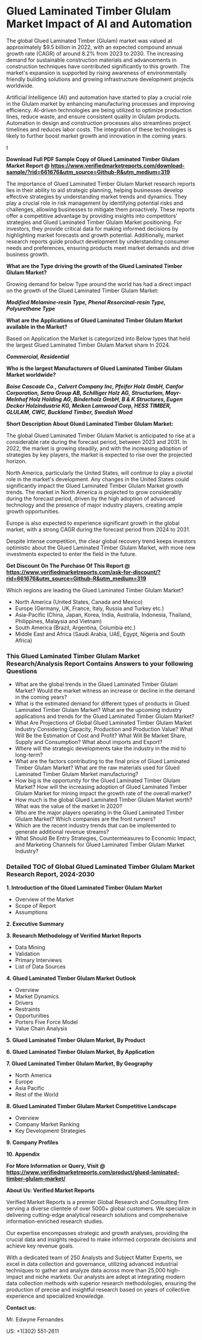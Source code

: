 <meta name="title" content="Global Glued Laminated Timber Glulam Market Impact of AI and Automation"><meta name="description" content="The global Glued Laminated Timber (Glulam) market was valued at approximately $9.5 billion in 2022, with an expected compound annual growth rate (CAGR) of around 8.2% "><meta name="title" content="Glued Laminated Timber Glulam Market Size, Share, Scope, Trends, Growth, Opportunities, Analysis, Forecast"><h1>Glued Laminated Timber Glulam Market Impact of AI and Automation</h1><p>The global Glued Laminated Timber (Glulam) market was valued at approximately $9.5 billion in 2022, with an expected compound annual growth rate (CAGR) of around 8.2% from 2023 to 2030. The increasing demand for sustainable construction materials and advancements in construction techniques have contributed significantly to this growth. The market's expansion is supported by rising awareness of environmentally friendly building solutions and growing infrastructure development projects worldwide.</p><p>Artificial Intelligence (AI) and automation have started to play a crucial role in the Glulam market by enhancing manufacturing processes and improving efficiency. AI-driven technologies are being utilized to optimize production lines, reduce waste, and ensure consistent quality in Glulam products. Automation in design and construction processes also streamlines project timelines and reduces labor costs. The integration of these technologies is likely to further boost market growth and innovation in the coming years.</p>t</p><p id="" class=""><strong>Download Full PDF Sample Copy of Glued Laminated Timber Glulam Market Report @ <a href="https://www.verifiedmarketreports.com/download-sample/?rid=661676&utm_source=Github-R&utm_medium=319" target="_blank">https://www.verifiedmarketreports.com/download-sample/?rid=661676&utm_source=Github-R&utm_medium=319</a></strong></p><p>The importance of&nbsp;Glued Laminated Timber Glulam Market research reports lies in their ability to aid strategic planning, helping businesses develop effective strategies by understanding market trends and dynamics. They play a crucial role in risk management by identifying potential risks and challenges, allowing businesses to mitigate them proactively. These reports offer a competitive advantage by providing insights into competitors' strategies and Glued Laminated Timber Glulam Market positioning. For investors, they provide critical data for making informed decisions by highlighting market forecasts and growth potential. Additionally, market research reports guide product development by understanding consumer needs and preferences, ensuring products meet market demands and drive business growth.</p><p><strong>What are the&nbsp;Type driving the growth of the Glued Laminated Timber Glulam Market?</strong></p><p id="" class="">Growing demand for below Type around the world has had a direct impact on the growth of the Glued Laminated Timber Glulam Market:</p><em><strong>Modified Melamine-resin Type, Phenol Resorcinal-resin Type, Polyurethane Type</strong></em></p><strong>What are the&nbsp;Applications&nbsp;of Glued Laminated Timber Glulam Market available in the Market?</strong></p><p id="" class="">Based on Application the Market is categorized into Below types that held the largest Glued Laminated Timber Glulam Market share In 2024.</p><em><strong>Commercial, Residential</strong></em></p><strong>Who is the largest Manufacturers of Glued Laminated Timber Glulam Market worldwide?</strong></p><p><em><strong>Boise Cascade Co., Calvert Company Inc, Pfeifer Holz GmbH, Canfor Corporation, Setra Group AB, Schilliger Holz AG, Structurlam, Mayr-Melnhof Holz Holding AG, Binderholz GmbH, B & K Structures, Eugen Decker Holzindustrie KG, Meiken Lamwood Corp, HESS TIMBER, GLULAM, CWC, Buckland Timber, Swedish Wood</strong></em></p><p id="" class=""><strong>Short Description About Glued Laminated Timber Glulam Market:</strong></p><p>The global Glued Laminated Timber Glulam Market is anticipated to rise at a considerable rate during the forecast period, between 2023 and 2031. In 2022, the market is growing steadily, and with the increasing adoption of strategies by key players, the market is expected to rise over the projected horizon.</p><p>North America, particularly the United States, will continue to play a pivotal role in the market's development. Any changes in the United States could significantly impact the Glued Laminated Timber Glulam Market growth trends. The market in North America is projected to grow considerably during the forecast period, driven by the high adoption of advanced technology and the presence of major industry players, creating ample growth opportunities.</p><p>Europe is also expected to experience significant growth in the global market, with a strong CAGR during the forecast period from 2024 to 2031.</p><p>Despite intense competition, the clear global recovery trend keeps investors optimistic about the Glued Laminated Timber Glulam Market, with more new investments expected to enter the field in the future.</p><p id="" class=""><strong>Get Discount On The Purchase Of This Report @ <a href="https://www.verifiedmarketreports.com/ask-for-discount/?rid=661676&utm_source=Github-R&utm_medium=319" target="_blank">https://www.verifiedmarketreports.com/ask-for-discount/?rid=661676&utm_source=Github-R&utm_medium=319</a></strong></p>Which regions are leading the Glued Laminated Timber Glulam Market?</p><ul><li>North America (United States, Canada and Mexico)</li><li>Europe (Germany, UK, France, Italy, Russia and Turkey etc.)</li><li>Asia-Pacific (China, Japan, Korea, India, Australia, Indonesia, Thailand, Philippines, Malaysia and Vietnam)</li><li>South America (Brazil, Argentina, Columbia etc.)</li><li>Middle East and Africa (Saudi Arabia, UAE, Egypt, Nigeria and South Africa)</li></ul><h3 id="" class="">This Glued Laminated Timber Glulam Market Research/Analysis Report Contains Answers to your following Questions</h3><ul><li>What are the global trends in the Glued Laminated Timber Glulam Market? Would the market witness an increase or decline in the demand in the coming years?</li><li>What is the estimated demand for different types of products in Glued Laminated Timber Glulam Market? What are the upcoming industry applications and trends for the Glued Laminated Timber Glulam Market?</li><li>What Are Projections of Global Glued Laminated Timber Glulam Market Industry Considering Capacity, Production and Production Value? What Will Be the Estimation of Cost and Profit? What Will Be Market Share, Supply and Consumption? What about imports and Export?</li><li>Where will the strategic developments take the industry in the mid to long-term?</li><li>What are the factors contributing to the final price of Glued Laminated Timber Glulam Market? What are the raw materials used for Glued Laminated Timber Glulam Market manufacturing?</li><li>How big is the opportunity for the Glued Laminated Timber Glulam Market? How will the increasing adoption of Glued Laminated Timber Glulam Market for mining impact the growth rate of the overall market?</li><li>How much is the global Glued Laminated Timber Glulam Market worth? What was the value of the market In 2020?</li><li>Who are the major players operating in the Glued Laminated Timber Glulam Market? Which companies are the front runners?</li><li>Which are the recent industry trends that can be implemented to generate additional revenue streams?</li><li>What Should Be Entry Strategies, Countermeasures to Economic Impact, and Marketing Channels for Glued Laminated Timber Glulam Market Industry?</li></ul><h3 id="" class="">Detailed TOC of Global Glued Laminated Timber Glulam Market Research Report, 2024-2030</h3><p id="" class=""><strong>1. Introduction of the Glued Laminated Timber Glulam Market</strong></p><ul><li>Overview of the Market</li><li>Scope of Report</li><li>Assumptions</li></ul><p id="" class=""><strong>2. Executive Summary</strong></p><p id="" class=""><strong>3. Research Methodology of Verified Market Reports</strong></p><ul><li>Data Mining</li><li>Validation</li><li>Primary Interviews</li><li>List of Data Sources</li></ul><p id="" class=""><strong>4. Glued Laminated Timber Glulam Market Outlook</strong></p><ul><li>Overview</li><li>Market Dynamics</li><li>Drivers</li><li>Restraints</li><li>Opportunities</li><li>Porters Five Force Model</li><li>Value Chain Analysis</li></ul><p id="" class=""><strong>5. Glued Laminated Timber Glulam Market, By Product</strong></p><p id="" class=""><strong>6. Glued Laminated Timber Glulam Market, By Application</strong></p><p id="" class=""><strong>7. Glued Laminated Timber Glulam Market, By Geography</strong></p><ul><li>North America</li><li>Europe</li><li>Asia Pacific</li><li>Rest of the World</li></ul><p id="" class=""><strong>8. Glued Laminated Timber Glulam Market Competitive Landscape</strong></p><ul><li>Overview</li><li>Company Market Ranking</li><li>Key Development Strategies</li></ul><p id="" class=""><strong>9. Company Profiles</strong></p><p id="" class=""><strong>10. Appendix</strong></p><p id="" class=""><strong>For More Information or Query, Visit @ <a href="https://www.verifiedmarketreports.com/product/glued-laminated-timber-glulam-market/" target="_blank">https://www.verifiedmarketreports.com/product/glued-laminated-timber-glulam-market/</a></strong></p><p id="" class=""><strong>About Us: Verified Market Reports</strong></p><p id="" class="">Verified Market Reports is a premier Global Research and Consulting firm serving a diverse clientele of over 5000+ global customers. We specialize in delivering cutting-edge analytical research solutions and comprehensive information-enriched research studies.</p><p id="" class="">Our expertise encompasses strategic and growth analyses, providing the crucial data and insights required to make informed corporate decisions and achieve key revenue goals.</p><p id="" class="">With a dedicated team of 250 Analysts and Subject Matter Experts, we excel in data collection and governance, utilizing advanced industrial techniques to gather and analyze data across more than 25,000 high-impact and niche markets. Our analysts are adept at integrating modern data collection methods with superior research methodologies, ensuring the production of precise and insightful research based on years of collective experience and specialized knowledge.</p><p id="" class=""><strong>Contact us:</strong></p><p id="" class="">Mr. Edwyne Fernandes</p><p id="" class="">US: +1(302) 551-2611</p>
